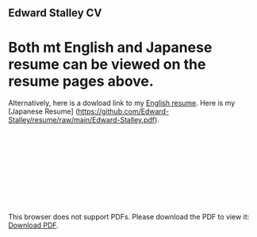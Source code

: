 
## Edward Stalley CV

# Both mt English and Japanese resume can be viewed on the resume pages above.

Alternatively, here is a dowload link to my [English resume](https://github.com/Edward-Stalley/resume/raw/main/Edward-Stalley.pdf).
Here is my [Japanese Resume] (https://github.com/Edward-Stalley/resume/raw/main/Edward-Stalley.pdf).


<object data="http://yoursite.com/the.pdf" type="application/pdf" width="700px" height="700px">
    <embed src="http://yoursite.com/the.pdf">
        <p>This browser does not support PDFs. Please download the PDF to view it: <a href="https://github.com/Edward-Stalley/resume/raw/main/Edward-Stalley.pdf">Download PDF</a>.</p>
    </embed>
</object>
